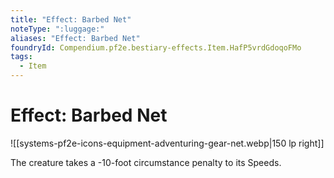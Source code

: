 ```yaml
---
title: "Effect: Barbed Net"
noteType: ":luggage:"
aliases: "Effect: Barbed Net"
foundryId: Compendium.pf2e.bestiary-effects.Item.HafP5vrdGdoqoFMo
tags:
  - Item
---
```


# Effect: Barbed Net
![[systems-pf2e-icons-equipment-adventuring-gear-net.webp|150 lp right]]

The creature takes a -10-foot circumstance penalty to its Speeds.
